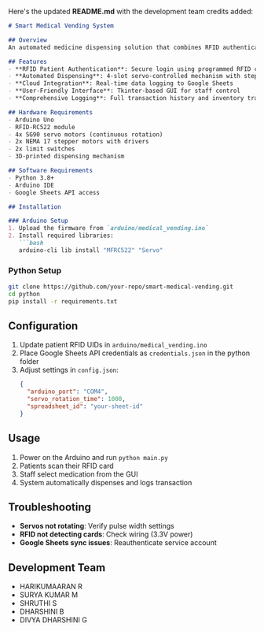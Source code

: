 Here's the updated **README.md** with the development team credits added:

```markdown
# Smart Medical Vending System

## Overview
An automated medicine dispensing solution that combines RFID authentication with precise servo-controlled dispensing and real-time cloud synchronization.

## Features
- **RFID Patient Authentication**: Secure login using programmed RFID cards
- **Automated Dispensing**: 4-slot servo-controlled mechanism with stepper motor positioning
- **Cloud Integration**: Real-time data logging to Google Sheets
- **User-Friendly Interface**: Tkinter-based GUI for staff control
- **Comprehensive Logging**: Full transaction history and inventory tracking

## Hardware Requirements
- Arduino Uno
- RFID-RC522 module
- 4x SG90 servo motors (continuous rotation)
- 2x NEMA 17 stepper motors with drivers
- 2x limit switches
- 3D-printed dispensing mechanism

## Software Requirements
- Python 3.8+
- Arduino IDE
- Google Sheets API access

## Installation

### Arduino Setup
1. Upload the firmware from `arduino/medical_vending.ino`
2. Install required libraries:
   ```bash
   arduino-cli lib install "MFRC522" "Servo"
   ```

### Python Setup
```bash
git clone https://github.com/your-repo/smart-medical-vending.git
cd python
pip install -r requirements.txt
```

## Configuration
1. Update patient RFID UIDs in `arduino/medical_vending.ino`
2. Place Google Sheets API credentials as `credentials.json` in the python folder
3. Adjust settings in `config.json`:
   ```json
   {
     "arduino_port": "COM4",
     "servo_rotation_time": 1000,
     "spreadsheet_id": "your-sheet-id"
   }
   ```

## Usage
1. Power on the Arduino and run `python main.py`
2. Patients scan their RFID card
3. Staff select medication from the GUI
4. System automatically dispenses and logs transaction

## Troubleshooting
- **Servos not rotating**: Verify pulse width settings
- **RFID not detecting cards**: Check wiring (3.3V power)
- **Google Sheets sync issues**: Reauthenticate service account

## Development Team
- HARIKUMAARAN R
- SURYA KUMAR M
- SHRUTHI S
- DHARSHINI B
- DIVYA DHARSHINI G

